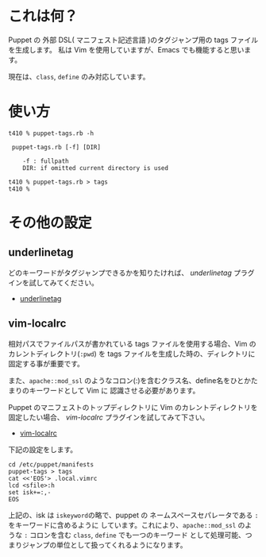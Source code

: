 これは何？
==================================
Puppet の 外部 DSL( マニフェスト記述言語 )のタグジャンプ用の tags  ファイルを生成します。
私は Vim を使用していますが、Emacs でも機能すると思います。

現在は、`class`, `define` のみ対応しています。

使い方
==================================

    t410 % puppet-tags.rb -h    

     puppet-tags.rb [-f] [DIR]
     
        -f : fullpath
        DIR: if omitted current directory is used

    t410 % puppet-tags.rb > tags
    t410 % 

その他の設定
==================================
underlinetag
----------------------------------
どのキーワードがタグジャンプできるかを知りたければ、 *underlinetag* プラグインを試してみてください。

* [ underlinetag ]( http://www.vim.org/scripts/script.php?script_id=3494 )


vim-localrc
----------------------------------
相対パスでファイルパスが書かれている tags ファイルを使用する場合、Vim のカレントディレクトリ(`:pwd`) 
を tags ファイルを生成した時の、ディレクトリに固定する事が重要です。

また、`apache::mod_ssl` のようなコロン(:)を含むクラス名、define名をひとかたまりのキーワードとして Vim に
認識させる必要があります。

Puppet のマニフェストのトップディレクトリに  Vim のカレントディレクトリを固定したい場合、
*vim-localrc* プラグインを試してみて下さい。

* [ vim-localrc ]( http://www.vim.org/scripts/script.php?script_id=3393 )

下記の設定をします。

    cd /etc/puppet/manifests
    puppet-tags > tags
    cat <<'EOS'> .local.vimrc
    lcd <sfile>:h
    set isk+=:,-
    EOS

上記の、isk は `iskeyword`の略で、puppet の ネームスペースセパレータである `:` をキーワードに含めるように 
しています。これにより、`apache::mod_ssl` のような `:` コロンを含む `class`, `define` でも一つのキーワード 
として処理可能、つまりジャンプの単位として扱ってくれるようになります。
